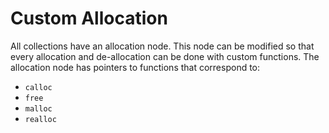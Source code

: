 # Custom Allocation

All collections have an allocation node. This node can be modified so that every allocation and de-allocation can be done with custom functions. The allocation node has pointers to functions that correspond to:

* `calloc`
* `free`
* `malloc`
* `realloc`
